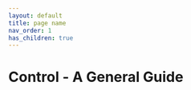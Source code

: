 ```yaml
---
layout: default
title: page name
nav_order: 1
has_children: true 
---
```

# Control - A General Guide
